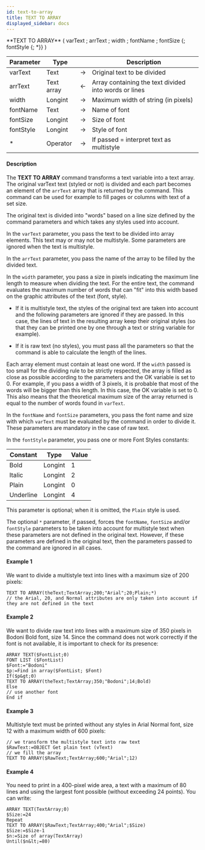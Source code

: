 ```yaml
---
id: text-to-array
title: TEXT TO ARRAY
displayed_sidebar: docs
---
```



<!-- REF #_command_.TEXT TO ARRAY.Syntax-->**TEXT TO ARRAY** ( varText ; arrText ; width ; fontName ; fontSize {; fontStyle {; *}} )<!-- END REF-->


<!-- REF #_command_.TEXT TO ARRAY.Params -->
|Parameter|Type||Description|
|---------|--- |:---:|------|
|varText|Text|->|Original text to be divided|
|arrText|Text array|<-|Array containing the text divided into words or lines|
|width|Longint|->|Maximum width of string (in pixels)|
|fontName|Text|->|Name of font|
|fontSize|Longint|->|Size of font|
|fontStyle|Longint|->|Style of font|
|*|Operator|->|If passed = interpret text as multistyle|
<!-- END REF -->


#### Description




The **TEXT TO ARRAY** command transforms a text variable into a text array. The original varText text (styled or not) is divided and each part becomes an element of the `arrText` array that is returned by the command. This command can be used for example to fill pages or columns with text of a set size.

The original text is divided into "words" based on a line size defined by the command parameters and which takes any styles used into account. 

In the `varText` parameter, you pass the text to be divided into array elements. This text may or may not be multistyle. Some parameters are ignored when the text is multistyle.

In the `arrText` parameter, you pass the name of the array to be filled by the divided text.

In the `width` parameter, you pass a size in pixels indicating the maximum line length to measure when dividing the text. For the entire text, the command evaluates the maximum number of words that can "fit" into this width based on the graphic attributes of the text (font, style). 

* If it is multistyle text, the styles of the original text are taken into account and the following parameters are ignored if they are passed. In this case, the lines of text in the resulting array keep their original styles (so that they can be printed one by one through a text or string variable for example). 

* If it is raw text (no styles), you must pass all the parameters so that the command is able to calculate the length of the lines.

Each array element must contain at least one word. If the `width` passed is too small for the dividing rule to be strictly respected, the array is filled as close as possible according to the parameters and the OK variable is set to 0. For example, if you pass a width of 3 pixels, it is probable that most of the words will be bigger than this length. In this case, the OK variable is set to 0. <br/>This also means that the theoretical maximum size of the array returned is equal to the number of words found in `varText`.

In the `fontName` and `fontSize` parameters, you pass the font name and size with which `varText` must be evaluated by the command in order to divide it. These parameters are mandatory in the case of raw text. 

In the `fontStyle` parameter, you pass one or more Font Styles constants:

| Constant  | Type    | Value |
|-----------|---------|-------|
| Bold      | Longint | 1     |
| Italic    | Longint | 2     |
| Plain     | Longint | 0     |
| Underline | Longint | 4     |

This parameter is optional; when it is omitted, the `Plain` style is used. 

The optional `*` parameter, if passed, forces the `fontName`, `fontSize` and/or `fontStyle` parameters to be taken into account for multistyle text when these parameters are not defined in the original text. However, if these parameters are defined in the original text, then the parameters passed to the command are ignored in all cases.


#### Example 1


We want to divide a multistyle text into lines with a maximum size of 200 pixels:


```4d
TEXT TO ARRAY(theText;TextArray;200;"Arial";20;Plain;*)
// the Arial, 20, and Normal attributes are only taken into account if they are not defined in the text
```



#### Example 2


We want to divide raw text into lines with a maximum size of 350 pixels in Bodoni Bold font, size 14. Since the command does not work correctly if the font is not available, it is important to check for its presence:


```4d
ARRAY TEXT($FontList;0)
FONT LIST ($FontList)
$Font:="Bodoni"
$p:=Find in array($FontList; $Font)
If($p&gt;0)
TEXT TO ARRAY(theText;TextArray;350;"Bodoni";14;Bold)
Else
// use another font
End if
```



#### Example 3


Multistyle text must be printed without any styles in Arial Normal font, size 12 with a maximum width of 600 pixels:


```4d
// we transform the multistyle text into raw text
$RawText:=OBJECT Get plain text (vText)
// we fill the array
TEXT TO ARRAY($RawText;TextArray;600;"Arial";12) 
```



#### Example 4


You need to print in a 400-pixel wide area, a text with a maximum of 80 lines and using the largest font possible (without exceeding 24 points). You can write:


```4d
ARRAY TEXT(TextArray;0)
$Size:=24
Repeat
TEXT TO ARRAY($RawText;TextArray;400;"Arial";$Size) 
$Size:=$Size-1
$n:=Size of array(TextArray)
Until($n&lt;=80)
```



